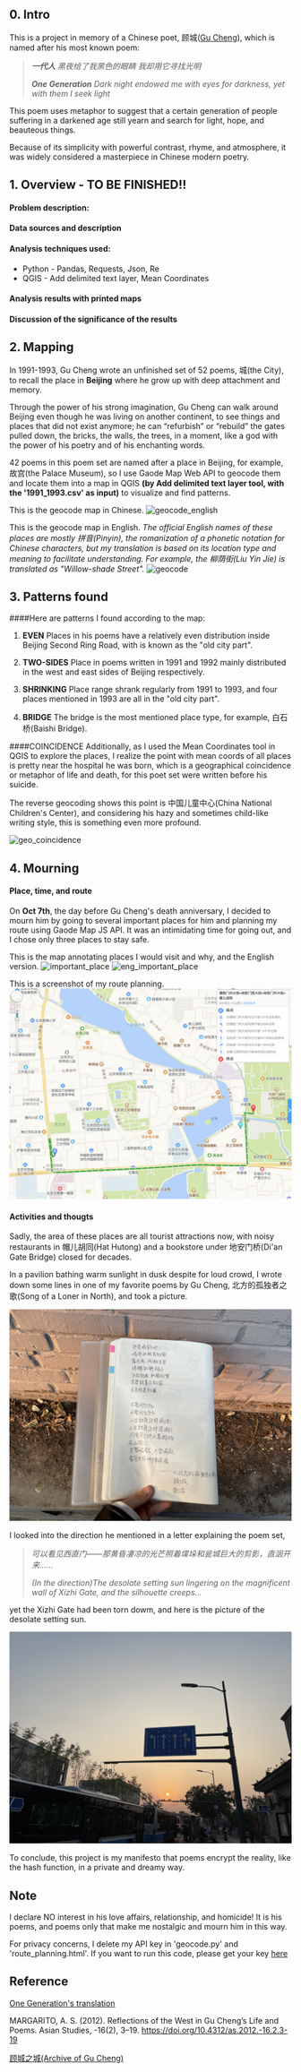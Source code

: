 ## 0. Intro
This is a project in memory of a Chinese poet, 顾城([Gu Cheng](https://en.wikipedia.org/wiki/Gu_Cheng)), which is named after his most known poem:

>***一代人***
>*黑夜给了我黑色的眼睛*
>*我却用它寻找光明*
>
>***One Generation***
>*Dark night endowed me with eyes for darkness,*
>*yet with them I seek light*

This poem uses metaphor to suggest that a certain generation of people suffering in a darkened age still yearn and search for light, hope, and beauteous things.

Because of its simplicity with powerful contrast, rhyme, and atmosphere, it was widely considered a masterpiece in Chinese modern poetry.

## 1. Overview - TO BE FINISHED!!

#### Problem description: 

#### Data sources and description

#### Analysis techniques used:
- Python - Pandas, Requests, Json, Re
- QGIS - Add delimited text layer, Mean Coordinates

#### Analysis results with printed maps

#### Discussion of the significance of the results

## 2. Mapping
In 1991-1993, Gu Cheng wrote an unfinished set of 52 poems, 城(the City), to recall the place in **Beijing** where he grow up with deep attachment and memory.

Through the power of his strong imagination, Gu Cheng can walk around Beijing even though he was living on another continent, to see things and places that did not exist anymore; he can “refurbish” or “rebuild” the gates pulled down, the bricks, the walls, the trees, in a moment, like a god with the power of his poetry and of his enchanting words. 

42 poems in this poem set are named after a place in Beijing, for example, 故宫(the Palace Museum), so I use Gaode Map Web API to geocode them and locate them into a map in QGIS **(by Add delimited text layer tool, with the '1991_1993.csv' as input)** to visualize and find patterns.

This is the geocode map in Chinese.
![geocode_english](assets/geocoding_poem_place.png)

This is the geocode map in English.
*The official English names of these places are mostly 拼音(Pinyin), the romanization of a phonetic notation for Chinese characters, but my translation is based on its location type and meaning to facilitate understanding. For example, the 柳荫街(Liu Yin Jie) is translated as "Willow-shade Street".*
![geocode](assets/geocoding_in_english.png)

## 3. Patterns found
####Here are patterns I found according to the map:

1. **EVEN**
Places in his poems have a relatively even distribution inside Beijing Second Ring Road, with is known as the "old city part". 

2. **TWO-SIDES**
Place in poems written in 1991 and 1992 mainly distributed in the west and east sides of Beijing respectively.

3. **SHRINKING**
Place range shrank regularly from 1991 to 1993, and four places mentioned in 1993 are all in the "old city part".

4. **BRIDGE**
The bridge is the most mentioned place type, for example, 白石桥(Baishi Bridge).

####COINCIDENCE
Additionally, as I used the Mean Coordinates tool in QGIS to explore the places, I realize the point with mean coords of all places is pretty near the hospital he was born, which is a geographical coincidence or metaphor of life and death, for this poet set were written before his suicide.

The reverse geocoding shows this point is 中国儿童中心(China National Children's Center), and considering his hazy and sometimes child-like writing style, this is something even more profound.

![geo_coincidence](assets/mean_coords.png)

## 4. Mourning 
#### Place, time, and route
On **Oct 7th**, the day before Gu Cheng's death anniversary, I decided to mourn him by going to several important places for him and planning my route using Gaode Map JS API. It was an intimidating time for going out, and I chose only three places to stay safe.

This is the map annotating places I would visit and why, and the English version.
![important_place](assets/visiting_place.png)
![eng_important_place](assets/visiting_place_eng.png)

This is a screenshot of my route planning.
![mourning_route](assets/route_planning_screenshot.png)

#### Activities and thougts
Sadly, the area of these places are all tourist attractions now, with noisy restaurants in 帽儿胡同(Hat Hutong) and a bookstore under 地安门桥(Di'an Gate Bridge) closed for decades. 

In a pavilion bathing warm sunlight in dusk despite for loud crowd, I wrote down some lines in one of my favorite poems by Gu Cheng, 北方的孤独者之歌(Song of a Loner in North), and took a picture. 

![](assets/IMG_0553.jpeg)

I looked into the direction he mentioned in a letter explaining the poem set,

> *可以看见西直门——那黄昏凄凉的光芒照着堞垛和瓮城巨大的剪影，直洇开来……*
>
> *(In the direction)The desolate setting sun lingering on the magnificent wall of Xizhi Gate, and the silhouette creeps...*

yet the Xizhi Gate had been torn dowm, and here is the picture of the desolate setting sun.

![](assets/IMG_0558.jpeg)

To conclude, this project is my manifesto that poems encrypt the reality, like the hash function, in a private and dreamy way.

## Note

I declare NO interest in his love affairs, relationship, and homicide! It is his poems, and poems only that make me nostalgic and mourn him in this way.

For privacy concerns, I delete my API key in 'geocode.py' and 'route_planning.html'. If you want to run this code, please get your key [here](https://lbs.amap.com/api/webservice/summary/)

## Reference

[One Generation's translation](https://leonarddurso.com/2016/02/08/one-generation-by-gu-cheng/)

MARGARITO, A. S. (2012). Reflections of the West in Gu Cheng’s Life and Poems. Asian Studies, -16(2), 3–19. https://doi.org/10.4312/as.2012.-16.2.3-19

[顾城之城(Archive of Gu Cheng)](http://www.gucheng.net/index.htm)


